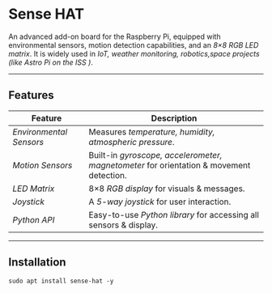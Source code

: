 # Sense HAT 

An advanced add-on board for the Raspberry Pi, equipped with environmental sensors, motion detection capabilities, and an *8×8 RGB LED matrix*. It is widely used in *IoT, weather monitoring, robotics,space projects (like Astro Pi on the ISS )*.  

---

## Features  

| Feature | Description |
|---------|------------|
| *Environmental Sensors* | Measures *temperature, humidity, atmospheric pressure*. |
| *Motion Sensors* | Built-in *gyroscope, accelerometer, magnetometer* for orientation & movement detection. |
| *LED Matrix* | 8×8 *RGB display* for visuals & messages. |
| *Joystick* | A *5-way joystick* for user interaction. |
| *Python API* | Easy-to-use *Python library* for accessing all sensors & display. |

---

## Installation  

```besh
sudo apt install sense-hat -y
